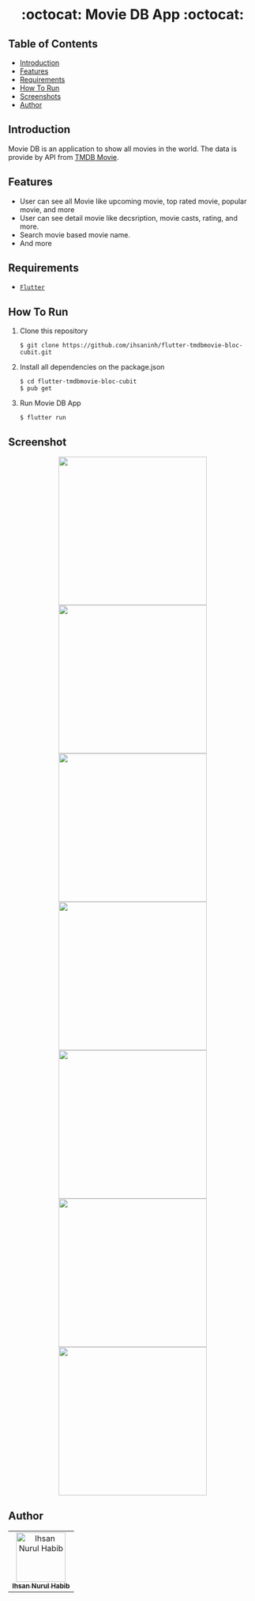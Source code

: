 <h1 align="center">:octocat: Movie DB App :octocat:</h1>

## Table of Contents

- [Introduction](#introduction)
- [Features](#features)
- [Requirements](#requirements)
- [How To Run](howtorun)
- [Screenshots](#screenshots)
- [Author](#author)

## Introduction
Movie DB is an application to show all movies in the world. The data is provide by API from <a href="https://www.themoviedb.org/documentation/api">TMDB Movie</a>.


## Features
* User can see all Movie like upcoming movie, top rated movie, popular movie, and more
* User can see detail movie like decsription, movie casts, rating, and more.
* Search movie based movie name.
* And more

## Requirements
* [`Flutter`](http://flutter.dev/) 


## How To Run

1. Clone this repository
   ```
   $ git clone https://github.com/ihsaninh/flutter-tmdbmovie-bloc-cubit.git
   ```
2. Install all dependencies on the package.json
   ```
   $ cd flutter-tmdbmovie-bloc-cubit
   $ pub get
   ```
3. Run Movie DB App

   ```
   $ flutter run
   ```

## Screenshot
<div align="center">
    <img width="300" src="https://github.com/ihsaninh/flutter-tmdbmovie-bloc-cubit/blob/master/screenshoots/ss1.jpg">
    <img width="300" src="https://github.com/ihsaninh/flutter-tmdbmovie-bloc-cubit/blob/master/screenshoots/ss2.jpg">  
    <img width="300" src="https://github.com/ihsaninh/flutter-tmdbmovie-bloc-cubit/blob/master/screenshoots/ss3.jpg">
    <img width="300" src="https://github.com/ihsaninh/flutter-tmdbmovie-bloc-cubit/blob/master/screenshoots/ss4.jpg">
    <img width="300" src="https://github.com/ihsaninh/flutter-tmdbmovie-bloc-cubit/blob/master/screenshoots/ss5.jpg">
    <img width="300" src="https://github.com/ihsaninh/flutter-tmdbmovie-bloc-cubit/blob/master/screenshoots/ss6.jpg">
    <img width="300" src="https://github.com/ihsaninh/flutter-tmdbmovie-bloc-cubit/blob/master/screenshoots/ss7.jpg">
</div>


## Author
<center>
  <table>
    <tr>
      <td align="center">
        <a href="https://github.com/ihsaninh">
          <img width="100" src="https://avatars0.githubusercontent.com/u/24758414?s=460&v=4" alt="Ihsan Nurul Habib"><br/>
          <sub><b>Ihsan Nurul Habib</b></sub>
        </a>
      </td>
    </tr>
  </table>
</center>
